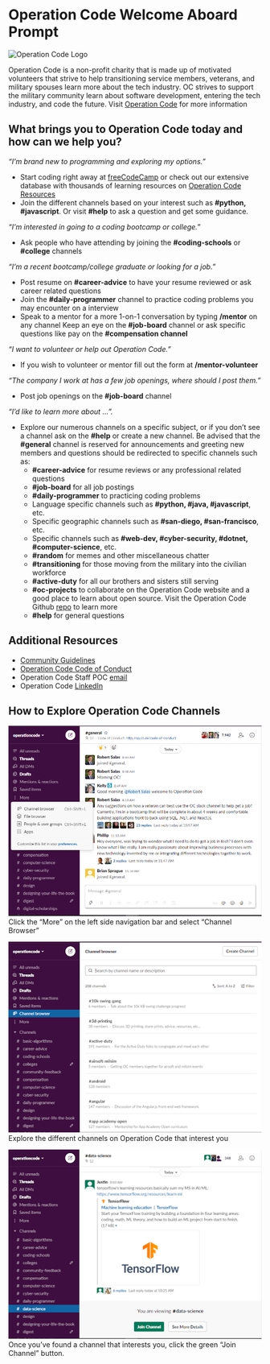 # Operation Code Welcome Aboard Prompt

![Operation Code Logo](https://operation-code-assets.s3.us-east-2.amazonaws.com/branding/logos/large-blue-logo.png)

Operation Code is a non-profit charity that is made up of motivated volunteers that strive to help transitioning service members, veterans, and military spouses learn more about the tech industry. OC strives to support the military community learn about software development, entering the tech industry, and code the future. Visit [Operation Code](https://operationcode.org/) for more information

## What brings you to Operation Code today and how can we help you? 
*“I’m brand new to programming and exploring my options.”*
- Start coding right away at [freeCodeCamp](http://freecodecamp.org/) or check out our extensive database with thousands of learning resources on [Operation Code Resources](https://operationcode.org/resources/)
- Join the different channels based on your interest such as **#python, #javascript**. Or visit **#help** to ask a question and get some guidance. 

*“I’m interested in going to a coding bootcamp or college.”*
- Ask people who have attending by joining the **#coding-schools** or **#college** channels 

*“I’m a recent bootcamp/college graduate or looking for a job.”*
- Post resume on **#career-advice** to have your resume reviewed or ask career related questions
- Join the **#daily-programmer** channel to practice coding problems you may encounter on a interview
- Speak to a mentor for a more 1-on-1 conversation by typing **/mentor** on any channel
Keep an eye on the **#job-board** channel or ask specific questions like pay on the **#compensation channel**

*“I want to volunteer or help out Operation Code.”*
- If you wish to volunteer or mentor fill out the form at **/mentor-volunteer**

*“The company I work at has a few job openings, where should I post them.”*
- Post job openings on the **#job-board** channel

*“I’d like to learn more about …”.*
- Explore our numerous channels on a specific subject, or if you don’t see a channel ask on the **#help** or create a new channel. Be advised that the **#general** channel is reserved for announcements and greeting new members and questions should be redirected to specific channels such as: 
  - **#career-advice** for resume reviews or any professional related questions
  - **#job-board** for all job postings 
  - **#daily-programmer** to practicing coding problems 
  - Language specific channels such as **#python, #java, #javascript**, etc. 
  - Specific geographic channels such as **#san-diego, #san-francisco**, etc. 
  - Specific channels such as **#web-dev, #cyber-security, #dotnet, #computer-science**, etc. 
  - **#random** for memes and other miscellaneous chatter
  - **#transitioning** for those moving from the military into the civilian workforce  
  - **#active-duty** for all our brothers and sisters still serving
  - **#oc-projects** to collaborate on the Operation Code website and a good place to learn about open source. Visit the Operation Code Github [repo](https://github.com/OperationCode) to learn more
  - **#help** for general questions 


## Additional Resources
- [Community Guidelines](https://github.com/OperationCode/START_HERE/blob/master/community_guidelines.md)
- [Operation Code Code of Conduct](https://github.com/OperationCode/operationcode_docs/blob/master/community/code_of_conduct.md)
- Operation Code Staff POC [email](mailto:staff@operationcode.org)
- Operation Code [LinkedIn](https://www.linkedin.com/school/operationcode/)

## How to Explore Operation Code Channels

![Channel Browser](Media/WelcomeAboard/1.PNG)
Click the “More” on the left side navigation bar and select “Channel Browser”

![Channel Browser](Media/WelcomeAboard/2.PNG)
Explore the different channels on Operation Code that interest you

![Join Channel](Media/WelcomeAboard/3.PNG)
Once you’ve found a channel that interests you, click the green “Join Channel” button. 


